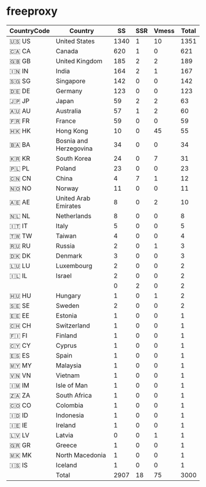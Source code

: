 # freeproxy

|CountryCode|Country|SS|SSR|Vmess|Total|
|  ----  | ----  |  ----  | ----  |  ----  | ----  |
|🇺🇸 US|United States|1340|1|10|1351|
|🇨🇦 CA|Canada|620|1|0|621|
|🇬🇧 GB|United Kingdom|185|2|2|189|
|🇮🇳 IN|India|164|2|1|167|
|🇸🇬 SG|Singapore|142|0|0|142|
|🇩🇪 DE|Germany|123|0|0|123|
|🇯🇵 JP|Japan|59|2|2|63|
|🇦🇺 AU|Australia|57|1|2|60|
|🇫🇷 FR|France|59|0|0|59|
|🇭🇰 HK|Hong Kong|10|0|45|55|
|🇧🇦 BA|Bosnia and Herzegovina|34|0|0|34|
|🇰🇷 KR|South Korea|24|0|7|31|
|🇵🇱 PL|Poland|23|0|0|23|
|🇨🇳 CN|China|4|7|1|12|
|🇳🇴 NO|Norway|11|0|0|11|
|🇦🇪 AE|United Arab Emirates|8|0|2|10|
|🇳🇱 NL|Netherlands|8|0|0|8|
|🇮🇹 IT|Italy|5|0|0|5|
|🇹🇼 TW|Taiwan|4|0|0|4|
|🇷🇺 RU|Russia|2|0|1|3|
|🇩🇰 DK|Denmark|3|0|0|3|
|🇱🇺 LU|Luxembourg|2|0|0|2|
|🇮🇱 IL|Israel|2|0|0|2|
| ||0|2|0|2|
|🇭🇺 HU|Hungary|1|0|1|2|
|🇸🇪 SE|Sweden|2|0|0|2|
|🇪🇪 EE|Estonia|1|0|0|1|
|🇨🇭 CH|Switzerland|1|0|0|1|
|🇫🇮 FI|Finland|1|0|0|1|
|🇨🇾 CY|Cyprus|1|0|0|1|
|🇪🇸 ES|Spain|1|0|0|1|
|🇲🇾 MY|Malaysia|1|0|0|1|
|🇻🇳 VN|Vietnam|1|0|0|1|
|🇮🇲 IM|Isle of Man|1|0|0|1|
|🇿🇦 ZA|South Africa|1|0|0|1|
|🇨🇴 CO|Colombia|1|0|0|1|
|🇮🇩 ID|Indonesia|1|0|0|1|
|🇮🇪 IE|Ireland|1|0|0|1|
|🇱🇻 LV|Latvia|0|0|1|1|
|🇬🇷 GR|Greece|1|0|0|1|
|🇲🇰 MK|North Macedonia|1|0|0|1|
|🇮🇸 IS|Iceland|1|0|0|1|
||Total|2907|18|75|3000|
